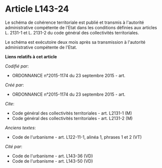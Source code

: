 # Article L143-24

Le schéma de cohérence territoriale est publié et transmis à l'autorité administrative compétente de l'Etat dans les
conditions définies aux articles L. 2131-1 et L. 2131-2 du code général des collectivités territoriales.

Le schéma est exécutoire deux mois après sa transmission à l'autorité administrative compétente de l'Etat.

**Liens relatifs à cet article**

_Codifié par_:

  - ORDONNANCE n°2015-1174 du 23 septembre 2015 - art.

_Créé par_:

  - ORDONNANCE n°2015-1174 du 23 septembre 2015 - art.

_Cite_:

  - Code général des collectivités territoriales - art. L2131-1 (M)
  - Code général des collectivités territoriales - art. L2131-2 (M)

_Anciens textes_:

  - Code de l'urbanisme - art. L122-11-1, alinéa 1, phrases 1 et 2 (VT)

_Cité par_:

  - Code de l'urbanisme - art. L143-36 (VD)
  - Code de l'urbanisme - art. L143-50 (VD)
